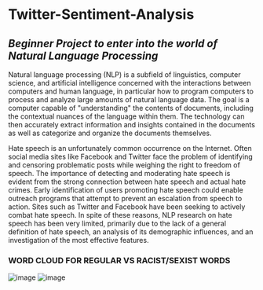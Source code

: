 # Twitter-Sentiment-Analysis
## *Beginner Project to enter into the world of Natural Language Processing*
Natural language processing (NLP) is a subfield of linguistics, computer science, and artificial intelligence concerned with the interactions between computers and human language, in particular how to program computers to process and analyze large amounts of natural language data. The goal is a computer capable of "understanding" the contents of documents, including the contextual nuances of the language within them. The technology can then accurately extract information and insights contained in the documents as well as categorize and organize the documents themselves. 


Hate  speech  is  an  unfortunately  common  occurrence  on  the  Internet.  Often social media sites like Facebook and Twitter face the problem of identifying and censoring  problematic  posts  while weighing the right to freedom of speech. The  importance  of  detecting  and  moderating hate  speech  is  evident  from  the  strong  connection between hate speech and actual hate crimes. Early identification of users promoting  hate  speech  could  enable  outreach  programs that attempt to prevent an escalation from speech to action. Sites such as Twitter and Facebook have been seeking  to  actively  combat  hate  speech. In spite of these reasons, NLP research on hate speech has been very limited, primarily due to the lack of a general definition of hate speech, an analysis of its demographic influences, and an investigation of the most effective features.

### WORD CLOUD FOR REGULAR VS RACIST/SEXIST WORDS
![image](https://user-images.githubusercontent.com/43057462/130314240-3b9bc45e-e4cd-4c3d-9179-3a773d5db85f.png)     ![image](https://user-images.githubusercontent.com/43057462/130314280-38f6594b-81fc-4321-8ebd-ba349e2d7947.png)

